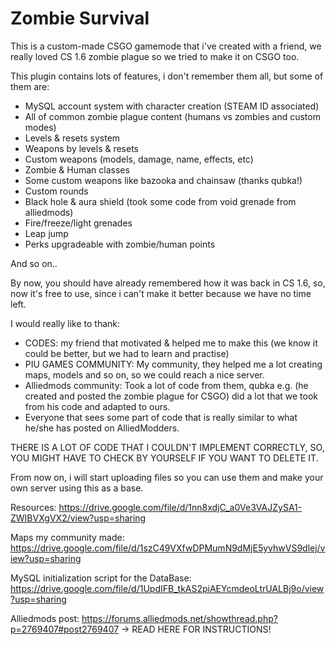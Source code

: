 # Zombie Survival
 
This is a custom-made CSGO gamemode that i've created with a friend, we really loved CS 1.6 zombie plague so we tried to make it on CSGO too.

This plugin contains lots of features, i don't remember them all, but some of them are:

- MySQL account system with character creation (STEAM ID associated)
- All of common zombie plague content (humans vs zombies and custom modes)
- Levels & resets system
- Weapons by levels & resets
- Custom weapons (models, damage, name, effects, etc)
- Zombie & Human classes
- Some custom weapons like bazooka and chainsaw (thanks qubka!)
- Custom rounds
- Black hole & aura shield (took some code from void grenade from alliedmods)
- Fire/freeze/light grenades
- Leap jump
- Perks upgradeable with zombie/human points

And so on..

By now, you should have already remembered how it was back in CS 1.6, so, now it's free to use, since i can't make it better because we have no time left.

I would really like to thank:
- CODES: my friend that motivated & helped me to make this (we know it could be better, but we had to learn and practise)
- PIU GAMES COMMUNITY: My community, they helped me a lot creating maps, models and so on, so we could reach a nice server.
- Alliedmods community: Took a lot of code from them, qubka e.g. (he created and posted the zombie plague for CSGO) did a lot that we took from his code and adapted to ours.
- Everyone that sees some part of code that is really similar to what he/she has posted on AlliedModders.

THERE IS A LOT OF CODE THAT I COULDN'T IMPLEMENT CORRECTLY, SO, YOU MIGHT HAVE TO CHECK BY YOURSELF IF YOU WANT TO DELETE IT.

From now on, i will start uploading files so you can use them and make your own server using this as a base.

Resources: https://drive.google.com/file/d/1nn8xdjC_a0Ve3VAJZySA1-ZWIBVXgVX2/view?usp=sharing

Maps my community made: https://drive.google.com/file/d/1szC49VXfwDPMumN9dMjE5yvhwVS9dlej/view?usp=sharing

MySQL initialization script for the DataBase: https://drive.google.com/file/d/1UpdIFB_tkAS2piAEYcmdeoLtrUALBj9o/view?usp=sharing

Alliedmods post: https://forums.alliedmods.net/showthread.php?p=2769407#post2769407 -> READ HERE FOR INSTRUCTIONS!
